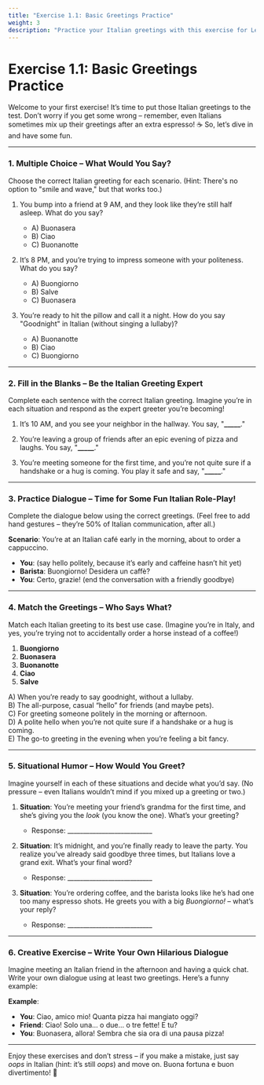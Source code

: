 ```yaml
---
title: "Exercise 1.1: Basic Greetings Practice"
weight: 3
description: "Practice your Italian greetings with this exercise for Lesson 1.1"
---
```


# Exercise 1.1: Basic Greetings Practice

Welcome to your first exercise! It’s time to put those Italian greetings to the test. Don’t worry if you get some wrong – remember, even Italians sometimes mix up their greetings after an extra espresso! ☕ So, let’s dive in and have some fun.

---

### 1. Multiple Choice – What Would You Say?

Choose the correct Italian greeting for each scenario. (Hint: There's no option to "smile and wave," but that works too.)

1. You bump into a friend at 9 AM, and they look like they’re still half asleep. What do you say?
   - A) Buonasera
   - B) Ciao
   - C) Buonanotte

2. It’s 8 PM, and you’re trying to impress someone with your politeness. What do you say?
   - A) Buongiorno
   - B) Salve
   - C) Buonasera

3. You’re ready to hit the pillow and call it a night. How do you say "Goodnight" in Italian (without singing a lullaby)?
   - A) Buonanotte
   - B) Ciao
   - C) Buongiorno

---

### 2. Fill in the Blanks – Be the Italian Greeting Expert

Complete each sentence with the correct Italian greeting. Imagine you’re in each situation and respond as the expert greeter you’re becoming!

1. It’s 10 AM, and you see your neighbor in the hallway. You say, "**_____**."
   
2. You’re leaving a group of friends after an epic evening of pizza and laughs. You say, "**_____**."

3. You’re meeting someone for the first time, and you’re not quite sure if a handshake or a hug is coming. You play it safe and say, "**_____**."

---

### 3. Practice Dialogue – Time for Some Fun Italian Role-Play!

Complete the dialogue below using the correct greetings. (Feel free to add hand gestures – they’re 50% of Italian communication, after all.)

**Scenario**: You’re at an Italian café early in the morning, about to order a cappuccino.

- **You**: (say hello politely, because it’s early and caffeine hasn’t hit yet)
- **Barista**: Buongiorno! Desidera un caffè?
- **You**: Certo, grazie! (end the conversation with a friendly goodbye)

---

### 4. Match the Greetings – Who Says What?

Match each Italian greeting to its best use case. (Imagine you’re in Italy, and yes, you’re trying not to accidentally order a horse instead of a coffee!)

1. **Buongiorno**  
2. **Buonasera**  
3. **Buonanotte**  
4. **Ciao**  
5. **Salve**  

A) When you’re ready to say goodnight, without a lullaby.  
B) The all-purpose, casual “hello” for friends (and maybe pets).  
C) For greeting someone politely in the morning or afternoon.  
D) A polite hello when you’re not quite sure if a handshake or a hug is coming.  
E) The go-to greeting in the evening when you’re feeling a bit fancy.

---

### 5. Situational Humor – How Would You Greet?

Imagine yourself in each of these situations and decide what you’d say. (No pressure – even Italians wouldn’t mind if you mixed up a greeting or two.)

1. **Situation**: You’re meeting your friend’s grandma for the first time, and she’s giving you the *look* (you know the one). What’s your greeting?
   - Response: ___________________________

2. **Situation**: It’s midnight, and you’re finally ready to leave the party. You realize you’ve already said goodbye three times, but Italians love a grand exit. What’s your final word?
   - Response: ___________________________

3. **Situation**: You’re ordering coffee, and the barista looks like he’s had one too many espresso shots. He greets you with a big *Buongiorno!* – what’s your reply?
   - Response: ___________________________

---

### 6. Creative Exercise – Write Your Own Hilarious Dialogue

Imagine meeting an Italian friend in the afternoon and having a quick chat. Write your own dialogue using at least two greetings. Here’s a funny example:

**Example**:
- **You**: Ciao, amico mio! Quanta pizza hai mangiato oggi?
- **Friend**: Ciao! Solo una… o due… o tre fette! E tu?
- **You**: Buonasera, allora! Sembra che sia ora di una pausa pizza!

---

Enjoy these exercises and don’t stress – if you make a mistake, just say *oops* in Italian (hint: it’s still *oops*) and move on. Buona fortuna e buon divertimento! 🎉
